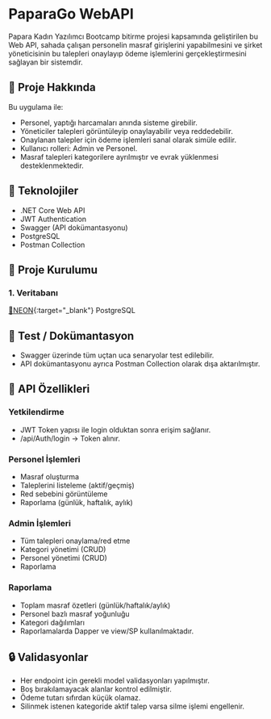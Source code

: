 # PaparaGo WebAPI

Papara Kadın Yazılımcı Bootcamp bitirme projesi kapsamında geliştirilen bu Web API, sahada çalışan personelin masraf girişlerini yapabilmesini ve şirket yöneticisinin bu talepleri onaylayıp ödeme işlemlerini gerçekleştirmesini sağlayan bir sistemdir.

## 🚀 Proje Hakkında

Bu uygulama ile:

- Personel, yaptığı harcamaları anında sisteme girebilir.
- Yöneticiler talepleri görüntüleyip onaylayabilir veya reddedebilir.
- Onaylanan talepler için ödeme işlemleri sanal olarak simüle edilir.
- Kullanıcı rolleri: Admin ve Personel.
- Masraf talepleri kategorilere ayrılmıştır ve evrak yüklenmesi desteklenmektedir.

## 🔧 Teknolojiler

- .NET Core Web API
- JWT Authentication
- Swagger (API dokümantasyonu)
- PostgreSQL 
- Postman Collection

## 📁 Proje Kurulumu

### 1. Veritabanı

[🔗NEON](https://neon.tech/){:target="_blank"} PostgreSQL

## 🧪 Test / Dokümantasyon
- Swagger üzerinde tüm uçtan uca senaryolar test edilebilir.
- API dokümantasyonu ayrıca Postman Collection olarak dışa aktarılmıştır.

## 🧩 API Özellikleri

### Yetkilendirme
- JWT Token yapısı ile login olduktan sonra erişim sağlanır.
- /api/Auth/login → Token alınır.

### Personel İşlemleri
- Masraf oluşturma
- Taleplerini listeleme (aktif/geçmiş)
- Red sebebini görüntüleme
- Raporlama (günlük, haftalık, aylık)

### Admin İşlemleri
- Tüm talepleri onaylama/red etme
- Kategori yönetimi (CRUD)
- Personel yönetimi (CRUD)
- Raporlama

### Raporlama
- Toplam masraf özetleri (günlük/haftalık/aylık)
- Personel bazlı masraf yoğunluğu
- Kategori dağılımları
- Raporlamalarda Dapper ve view/SP kullanılmaktadır.

## 🔒 Validasyonlar
- Her endpoint için gerekli model validasyonları yapılmıştır.
- Boş bırakılamayacak alanlar kontrol edilmiştir.
- Ödeme tutarı sıfırdan küçük olamaz.
- Silinmek istenen kategoride aktif talep varsa silme işlemi engellenir.
